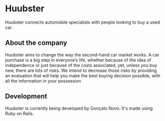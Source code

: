 # Huubster
Huubster connects automobile specialists with people looking to buy a used car.

## About the company
Huubster aims to change the way the second-hand car market works. A car purchase is a big step in everyone’s life, whether because of the idea of independence or just because of the costs associated, yet, unless you buy new, there are lots of risks. We intend to decrease those risks by providing an evaluation that will help you make the best buying decision possible, with all the information in your possession

## Development
Huubster is currently being developed by Gonçalo Novo. It's made using Ruby on Rails.